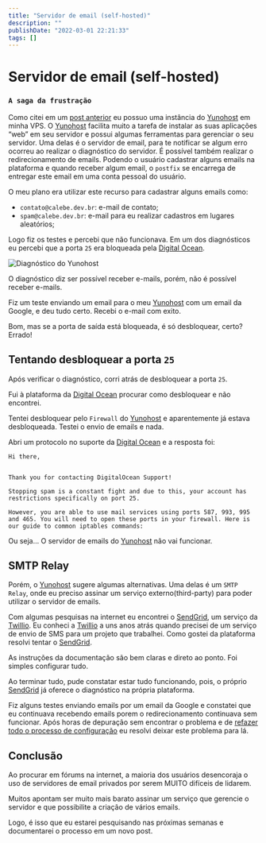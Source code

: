 ```yaml
---
title: "Servidor de email (self-hosted)"
description: ""
publishDate: "2022-03-01 22:21:33"
tags: []
---
```


# Servidor de email (self-hosted)

### `A saga da frustração`

Como citei em um [post anterior](./em-busca-de-uma-interface-git.html) eu possuo uma instância do [Yunohost] em minha VPS. O [Yunohost] facilita muito a tarefa de instalar as suas aplicações “web” em seu servidor e possui algumas ferramentas para gerenciar o seu servidor. Uma delas é o servidor de email, para te notificar se algum erro ocorreu ao realizar o diagnóstico do servidor.
É possível também realizar o redirecionamento de emails. Podendo o usuário cadastrar alguns emails na plataforma e quando receber algum email, o `postfix` se encarrega de entregar este email em uma conta pessoal do usuário.

O meu plano era utilizar este recurso para cadastrar alguns emails como:

* `contato@calebe.dev.br`: e-mail de contato;
* `spam@calebe.dev.br`: e-mail para eu realizar cadastros em lugares aleatórios;

Logo fiz os testes e percebi que não funcionava. Em um dos diagnósticos eu percebi que a porta `25` era bloqueada pela [Digital Ocean].

![Diagnóstico do Yunohost](https://media.calebe.dev.br/images/blog/diagnostico_yunohost.png)

O diagnóstico diz ser possível receber e-mails, porém, não é possível receber e-mails.

Fiz um teste enviando um email para o meu [Yunohost] com um email da Google, e deu tudo certo. Recebi o e-mail com exito.

Bom, mas se a porta de saída está bloqueada, é só desbloquear, certo? Errado!

## Tentando desbloquear a porta `25`

Após verificar o diagnóstico, corri atrás de desbloquear a porta `25`.

Fui à plataforma da [Digital Ocean] procurar como desbloquear e não encontrei.

Tentei desbloquear pelo `Firewall` do [Yunohost] e aparentemente já estava desbloqueada. Testei o envio de emails e nada.

Abri um protocolo no suporte da [Digital Ocean] e a resposta foi:

```
Hi there,


Thank you for contacting DigitalOcean Support!

Stopping spam is a constant fight and due to this, your account has restrictions specifically on port 25.

However, you are able to use mail services using ports 587, 993, 995 and 465. You will need to open these ports in your firewall. Here is our guide to common iptables commands:
```

Ou seja... O servidor de emails do [Yunohost] não vai funcionar.

## SMTP Relay

Porém, o [Yunohost] sugere algumas alternativas. Uma delas é um `SMTP Relay`, onde eu preciso assinar um serviço externo(third-party) para poder utilizar o servidor de emails.

Com algumas pesquisas na internet eu encontrei o [SendGrid], um serviço da [Twillio]. Eu conheci a [Twillio] a uns anos atrás quando precisei de um serviço de envio de SMS para um projeto que trabalhei. Como gostei da plataforma resolvi tentar o [SendGrid].

As instruções da documentação são bem claras e direto ao ponto. Foi simples configurar tudo.

Ao terminar tudo, pude constatar estar tudo funcionando, pois, o próprio [SendGrid] já oferece o diagnóstico na própria plataforma.

Fiz alguns testes enviando emails por um email da Google e constatei que eu continuava recebendo emails porem o redirecionamento continuava sem funcionar. Após horas de depuração sem encontrar o problema e de [refazer todo o processo de configuração](https://io.bikegremlin.com/11964/sendgrid-setup/) eu resolvi deixar este problema para lá.


## Conclusão

Ao procurar em fórums na internet, a maioria dos usuários desencoraja o uso de servidores de email privados por serem MUITO difíceis de lidarem.

Muitos apontam ser muito mais barato assinar um serviço que gerencie o servidor e que possibilite a criação de vários emails.

Logo, é isso que eu estarei pesquisando nas próximas semanas e documentarei o processo em um novo post.

[SendGrid]: https://sendgrid.com
[Twillio]: https://www.twillio.com
[Yunohost]: yunohost.org
[Digital Ocean]: https://www.digitalocean.com/

